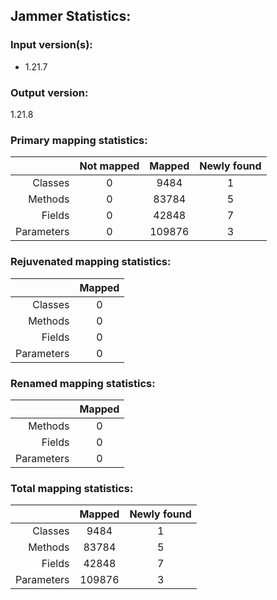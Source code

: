Jammer Statistics:
------------------
### Input version(s):
- 1.21.7
### Output version:
1.21.8
### Primary mapping statistics:
|            | Not mapped | Mapped | Newly found |
| ----------:|:----------:|:------:|:-----------:|
|    Classes |     0      |  9484  |      1      |
|    Methods |     0      | 83784  |      5      |
|     Fields |     0      | 42848  |      7      |
| Parameters |     0      | 109876 |      3      |
### Rejuvenated mapping statistics:
|            | Mapped |
| ----------:|:------:|
|    Classes |   0    |
|    Methods |   0    |
|     Fields |   0    |
| Parameters |   0    |
### Renamed mapping statistics:
|            | Mapped |
| ----------:|:------:|
|    Methods |   0    |
|     Fields |   0    |
| Parameters |   0    |
### Total mapping statistics:
|            | Mapped | Newly found |
| ----------:|:------:|:-----------:|
|    Classes |  9484  |      1      |
|    Methods | 83784  |      5      |
|     Fields | 42848  |      7      |
| Parameters | 109876 |      3      |
